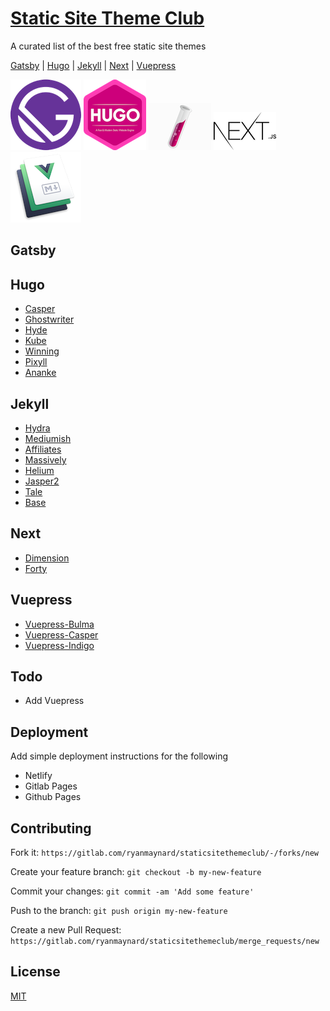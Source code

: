 # [Static Site Theme Club][sstc]

A curated list of the best free static site themes

[Gatsby](#gatsby) | [Hugo](#hugo) | [Jekyll](#jekyll) | [Next](#next) | [Vuepress](#vuepress)

![Gatsby Logo](img/gatsby.png) ![Hugo Logo](img/hugo.png) ![Jekyll Logo](img/jekyll.png) ![Next Logo](img/next.png) ![Vuepress Logo](img/vuepress.png) 

## Gatsby


## Hugo
* [Casper][casper]
* [Ghostwriter][ghostwriter]
* [Hyde][hyde]
* [Kube][kube]
* [Winning][winning]
* [Pixyll][pixyll]
* [Ananke][ananke]


## Jekyll

* [Hydra][hydra]
* [Mediumish][mediumish]
* [Affiliates][affiliates]
* [Massively][massively]
* [Helium][helium]
* [Jasper2][jasper2]
* [Tale][tale]
* [Base][base]


## Next

* [Dimension][dimension]
* [Forty][forty]

## Vuepress

* [Vuepress-Bulma][vbulma]
* [Vuepress-Casper][vcasper]
* [Vuepress-Indigo][vindigo]


## Todo

* Add Vuepress

## Deployment

Add simple deployment instructions for the following

* Netlify 
* Gitlab Pages
* Github Pages

## Contributing

Fork it:
`https://gitlab.com/ryanmaynard/staticsitethemeclub/-/forks/new`

Create your feature branch:
`git checkout -b my-new-feature`

Commit your changes:
`git commit -am 'Add some feature'`

Push to the branch:
`git push origin my-new-feature`

Create a new Pull Request:
`https://gitlab.com/ryanmaynard/staticsitethemeclub/merge_requests/new`


## License

[MIT][mit]


[sstc]: https://staticsitetheme.club
[casper]: https://github.com/vjeantet/hugo-theme-casper
[ghostwriter]: https://github.com/jbub/ghostwriter
[hyde]: https://github.com/htr3n/hyde-hyde
[kube]: https://github.com/jeblister/kube
[winning]: https://github.com/cssandstuff/hugo-theme-winning
[pixyll]: https://github.com/azmelanar/hugo-theme-pixyll
[ananke]: https://github.com/budparr/gohugo-theme-ananke
[hydra]: https://github.com/CloudCannon/hydra-jekyll-template
[mediumish]: https://github.com/wowthemesnet/mediumish-theme-jekyll/
[affiliates]: https://github.com/wowthemesnet/affiliates-jekyll-theme
[massively]: https://github.com/iwiedenm/jekyll-theme-massively-src
[helium]: https://github.com/heliumjk/heliumjk.github.io
[jasper2]: https://github.com/jekyller/jasper2
[tale]: https://github.com/chesterhow/tale
[base]: https://github.com/CloudCannon/base-jekyll-template
[dimension]: https://github.com/codebushi/nextjs-starter-dimension
[forty]: https://github.com/codebushi/nextjs-starter-forty
[vbulma]: https://github.com/nakorndev/vuepress-theme-bulma
[vcasper]: https://github.com/alexander-heimbuch/vuepress-theme-casper
[vindigo]: https://github.com/yscoder/vuepress-theme-indigo
[mit]: https://tldrlegal.com/license/mit-license